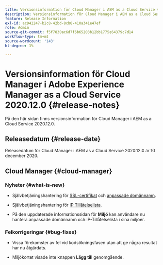 ```yaml
---
title: Versionsinformation för Cloud Manager i AEM as a Cloud Service version 2020.12.0
description: Versionsinformation för Cloud Manager i AEM as a Cloud Service version 2020.12.0
feature: Release Information
exl-id: ac942247-b2c8-42bd-8cb8-410a341e47ef
role: Admin
source-git-commit: f5f7830ac6d7f5b65203b12bb1775e64379c7d14
workflow-type: tm+mt
source-wordcount: '143'
ht-degree: 1%

---
```


# Versionsinformation för Cloud Manager i Adobe Experience Manager as a Cloud Service 2020.12.0 {#release-notes}

På den här sidan finns versionsinformation för Cloud Manager i AEM as a Cloud Service 2020.12.0.

## Releasedatum {#release-date}

Releasedatum för Cloud Manager i AEM as a Cloud Service 2020.12.0 är 10 december 2020.

## Cloud Manager {#cloud-manager}

### Nyheter {#what-is-new}

* Självbetjäningshantering för [SSL-certifikat](/help/implementing/cloud-manager/managing-ssl-certifications/introduction-to-ssl-certificates.md) och [anpassade domännamn](/help/implementing/cloud-manager/custom-domain-names/introduction.md).

* Självbetjäningshantering för [IP Tillåtelselista](/help/implementing/cloud-manager/ip-allow-lists/introduction.md).

* På den uppdaterade informationssidan för **Miljö** kan användare nu hantera anpassade domännamn och IP-Tillåtelselista i sina miljöer.


### Felkorrigeringar {#bug-fixes}

* Vissa förekomster av fel vid kodsökningsfasen utan att ge några resultat har nu åtgärdats.

* Miljökortet visade inte knappen **Lägg till** genomgående.
